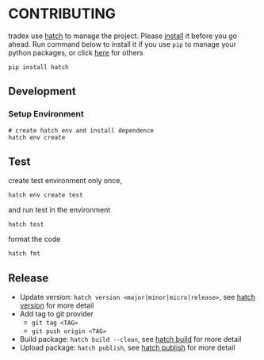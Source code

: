 # CONTRIBUTING

tradex use [hatch](https://hatch.pypa.io/latest/) to manage the project. Please
[install](https://hatch.pypa.io/latest/install) it before you go ahead. Run command below to install it if you
use `pip` to manage your python packages, or click [here](https://hatch.pypa.io/latest/install) for others

```shell
pip install hatch
```

## Development

### Setup Environment

```shell
# create hatch env and install dependence
hatch env create
```

## Test

create test environment only once,

```shell
hatch env create test
```

and run test in the environment

```shell
hatch test
```

format the code

```shell
hatch fmt
```

## Release

* Update version: `hatch version <major|minor|micro|release>`, see [hatch version](https://hatch.pypa.io/latest/version/)
  for more detail
* Add tag to git provider
  * `git tag <TAG>`
  * `git push origin <TAG>`
* Build package: `hatch build --clean`, see [hatch build](https://hatch.pypa.io/latest/build/) for more detail
* Upload package: `hatch publish`, see [hatch publish](https://hatch.pypa.io/latest/publish/) for more detail
